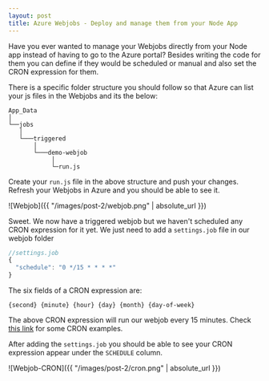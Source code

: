 ```yaml
---
layout: post
title: Azure Webjobs - Deploy and manage them from your Node App
---
```


Have you ever wanted to manage your Webjobs directly from your Node app instead of having to go to the Azure portal?
Besides writing the code for them you can define if they would be scheduled or manual and also set the CRON expression for them.

There is a specific folder structure you should follow so that Azure can list your js files in the Webjobs and its the below:

```
App_Data 
│
└──jobs
   │
   └───triggered
       │   
       └───demo-webjob
            │
            └─run.js
```

Create your `run.js` file in the above structure and push your changes. Refresh your Webjobs in Azure and you should be able to see it.

![Webjob]({{ "/images/post-2/webjob.png" | absolute_url }})

Sweet. We now have a triggered webjob but we haven't scheduled any CRON expression for it yet. We just need to add a `settings.job` file in our webjob folder

```javascript
//settings.job
{
  "schedule": "0 */15 * * * *"
}
```

The six fields of a CRON expression are:
```
{second} {minute} {hour} {day} {month} {day-of-week}
```

The above CRON expression will run our webjob every 15 minutes. Check [this link](https://docs.microsoft.com/en-us/azure/azure-functions/functions-bindings-timer#cron-examples) for some CRON examples.

After adding the `settings.job` you should be able to see your CRON expression appear under the `SCHEDULE` column.

![Webjob-CRON]({{ "/images/post-2/cron.png" | absolute_url }})